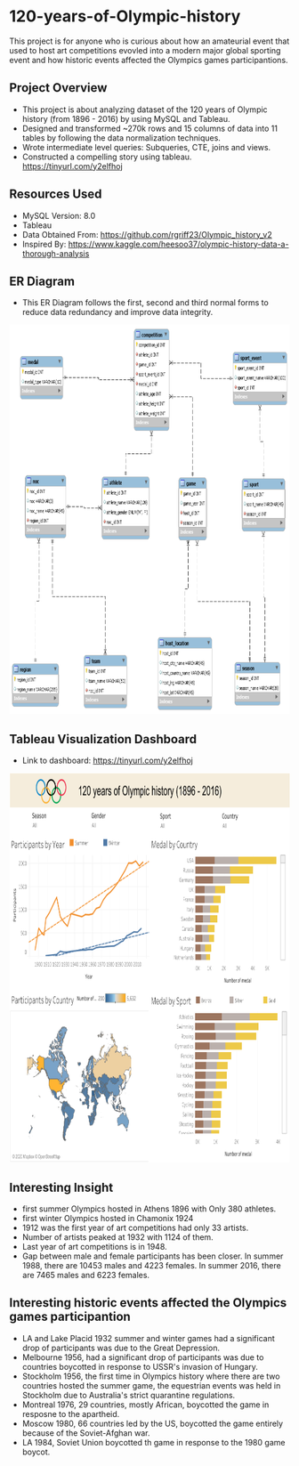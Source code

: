 # 120-years-of-Olympic-history 
This project is for anyone who is curious about how an amateurial event that used to host art competitions evovled into a modern major global sporting event and how historic events affected the Olympics games participantions.

## Project Overview
- This project is about analyzing dataset of the 120 years of Olympic history (from 1896 - 2016) by using MySQL and Tableau.
- Designed and transformed ~270k rows and 15 columns of data into 11 tables by following the data normalization techniques.
- Wrote intermediate level queries: Subqueries, CTE, joins and views.
- Constructed a compelling story using tableau. https://tinyurl.com/y2elfhoj

## Resources Used
- MySQL Version:  8.0
- Tableau
- Data Obtained From:  https://github.com/rgriff23/Olympic_history_v2
- Inspired By:  https://www.kaggle.com/heesoo37/olympic-history-data-a-thorough-analysis

## ER Diagram 
- This ER Diagram follows the first, second and third normal forms to reduce data redundancy and improve data integrity.
<img src="https://github.com/JasonYao3/120-years-of-Olympic-history/blob/master/Pictures/Olympic%20ER%20Diagram.png" width="800" height="700">

## Tableau Visualization Dashboard
- Link to dashboard: https://tinyurl.com/y2elfhoj
<img src="https://github.com/JasonYao3/120-years-of-Olympic-history/blob/master/Pictures/Olympic%20Dashboard%20.png" width="800" height="700">

## Interesting Insight
- first summer Olympics hosted in Athens 1896 with Only 380 athletes.
- first winter Olympics hosted in Chamonix 1924
- 1912 was the first year of art competitions had only 33 artists.
- Number of artists peaked at 1932 with 1124 of them.
- Last year of art competitions is in 1948.
- Gap between male and female participants has been closer. In summer 1988, there are 10453 males and 4223 females. In summer 2016, there are 7465 males and 6223 females. 

## Interesting historic events affected the Olympics games participantion
- LA and Lake Placid 1932 summer and winter games had a significant drop of participants was due to the Great Depression.
- Melbourne 1956, had a significant drop of participants was due to countries boycotted in response to USSR's invasion of Hungary.
- Stockholm 1956, the first time in Olympics history where there are two countries hosted the summer game, the equestrian events was held in Stockholm due to Australia's strict quarantine regulations.
- Montreal 1976, 29 countries, mostly African, boycotted the game in resposne to the apartheid.
- Moscow 1980, 66 countries led by the US, boycotted the game entirely because of the Soviet-Afghan war.
- LA 1984, Soviet Union boycotted th game in response to the 1980 game boycot.



